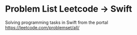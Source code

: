 # Problem List Leetcode -> Swift
Solving programming tasks in Swift from the portal https://leetcode.com/problemset/all/
